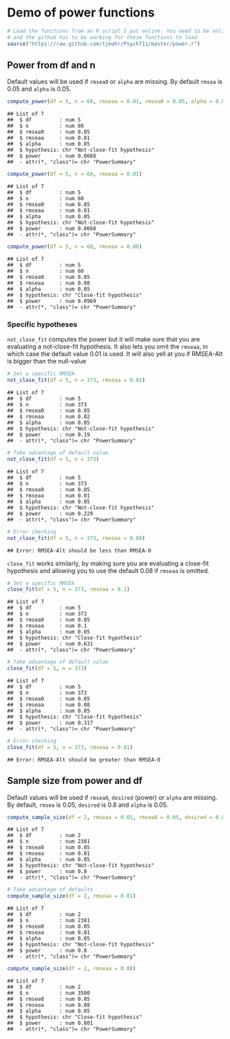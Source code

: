 # Demo of power functions


```r
# Load the functions from an R script I put online. You need to be online
# and the github has to be working for these functions to load
source("https://raw.github.com/tjmahr/Psych711/master/power.r")
```


## Power from df and n

Default values will be used if `rmsea0` or `alpha` are missing. By default `rmsea` is 0.05 and `alpha` is 0.05.


```r
compute_power(df = 5, n = 60, rmseaa = 0.01, rmsea0 = 0.05, alpha = 0.05)
```

```
## List of 7
##  $ df         : num 5
##  $ n          : num 60
##  $ rmsea0     : num 0.05
##  $ rmseaa     : num 0.01
##  $ alpha      : num 0.05
##  $ hypothesis: chr "Not-close-fit hypothesis"
##  $ power      : num 0.0668
##  - attr(*, "class")= chr "PowerSummary"
```

```r
compute_power(df = 5, n = 60, rmseaa = 0.01)
```

```
## List of 7
##  $ df         : num 5
##  $ n          : num 60
##  $ rmsea0     : num 0.05
##  $ rmseaa     : num 0.01
##  $ alpha      : num 0.05
##  $ hypothesis: chr "Not-close-fit hypothesis"
##  $ power      : num 0.0668
##  - attr(*, "class")= chr "PowerSummary"
```

```r
compute_power(df = 5, n = 60, rmseaa = 0.08)
```

```
## List of 7
##  $ df         : num 5
##  $ n          : num 60
##  $ rmsea0     : num 0.05
##  $ rmseaa     : num 0.08
##  $ alpha      : num 0.05
##  $ hypothesis: chr "Close-fit hypothesis"
##  $ power      : num 0.0969
##  - attr(*, "class")= chr "PowerSummary"
```


### Specific hypotheses

`not_close_fit` computes the power but it will make sure that you are evaluating a not-close-fit hypothesis. It also lets you omit the `rmseaa`, in which case the default value 0.01 is used. It will also yell at you if RMSEA-Alt is bigger than the null-value


```r
# Set a specific RMSEA
not_close_fit(df = 5, n = 373, rmseaa = 0.02)
```

```
## List of 7
##  $ df         : num 5
##  $ n          : num 373
##  $ rmsea0     : num 0.05
##  $ rmseaa     : num 0.02
##  $ alpha      : num 0.05
##  $ hypothesis: chr "Not-close-fit hypothesis"
##  $ power      : num 0.19
##  - attr(*, "class")= chr "PowerSummary"
```

```r
# Take advantage of default value
not_close_fit(df = 5, n = 373)
```

```
## List of 7
##  $ df         : num 5
##  $ n          : num 373
##  $ rmsea0     : num 0.05
##  $ rmseaa     : num 0.01
##  $ alpha      : num 0.05
##  $ hypothesis: chr "Not-close-fit hypothesis"
##  $ power      : num 0.229
##  - attr(*, "class")= chr "PowerSummary"
```

```r
# Error checking
not_close_fit(df = 5, n = 373, rmseaa = 0.08)
```

```
## Error: RMSEA-Alt should be less than RMSEA-0
```


`close_fit` works similarly, by making sure you are evaluating a close-fit hypothesis and allowing you to use the default 0.08 if `rmseaa` is omitted.


```r
# Set a specific RMSEA
close_fit(df = 5, n = 373, rmseaa = 0.1)
```

```
## List of 7
##  $ df         : num 5
##  $ n          : num 373
##  $ rmsea0     : num 0.05
##  $ rmseaa     : num 0.1
##  $ alpha      : num 0.05
##  $ hypothesis: chr "Close-fit hypothesis"
##  $ power      : num 0.631
##  - attr(*, "class")= chr "PowerSummary"
```

```r
# Take advantage of default value
close_fit(df = 5, n = 373)
```

```
## List of 7
##  $ df         : num 5
##  $ n          : num 373
##  $ rmsea0     : num 0.05
##  $ rmseaa     : num 0.08
##  $ alpha      : num 0.05
##  $ hypothesis: chr "Close-fit hypothesis"
##  $ power      : num 0.317
##  - attr(*, "class")= chr "PowerSummary"
```

```r
# Error checking
close_fit(df = 5, n = 373, rmseaa = 0.01)
```

```
## Error: RMSEA-Alt should be greater than RMSEA-0
```


## Sample size from power and df

Default values will be used if `rmsea0`, `desired` (power) or `alpha` are missing. By default, `rmsea` is 0.05, `desired` is 0.8 and `alpha` is 0.05.


```r
compute_sample_size(df = 2, rmseaa = 0.01, rmsea0 = 0.05, desired = 0.8, alpha = 0.05)
```

```
## List of 7
##  $ df         : num 2
##  $ n          : num 2381
##  $ rmsea0     : num 0.05
##  $ rmseaa     : num 0.01
##  $ alpha      : num 0.05
##  $ hypothesis: chr "Not-close-fit hypothesis"
##  $ power      : num 0.8
##  - attr(*, "class")= chr "PowerSummary"
```

```r
# Take advantage of defaults
compute_sample_size(df = 2, rmseaa = 0.01)
```

```
## List of 7
##  $ df         : num 2
##  $ n          : num 2381
##  $ rmsea0     : num 0.05
##  $ rmseaa     : num 0.01
##  $ alpha      : num 0.05
##  $ hypothesis: chr "Not-close-fit hypothesis"
##  $ power      : num 0.8
##  - attr(*, "class")= chr "PowerSummary"
```

```r
compute_sample_size(df = 2, rmseaa = 0.08)
```

```
## List of 7
##  $ df         : num 2
##  $ n          : num 3500
##  $ rmsea0     : num 0.05
##  $ rmseaa     : num 0.08
##  $ alpha      : num 0.05
##  $ hypothesis: chr "Close-fit hypothesis"
##  $ power      : num 0.801
##  - attr(*, "class")= chr "PowerSummary"
```

